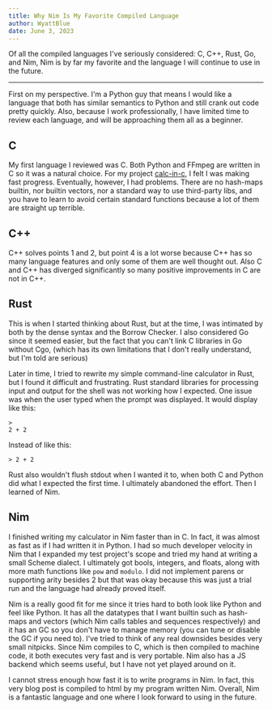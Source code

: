 ```yaml
---
title: Why Nim Is My Favorite Compiled Language 
author: WyattBlue
date: June 3, 2023
---
```


Of all the compiled languages I've seriously considered: C, C++, Rust, Go, and Nim, Nim is by far my favorite and the language I will continue to use in the future. 

---
First on my perspective. I'm a Python guy that means I would like a language that both has similar semantics to Python and still crank out code pretty quickly. Also, because I work professionally, I have limited time to review each language, and will be approaching them all as a beginner.

## C
My first language I reviewed was C. Both Python and FFmpeg are written in C so it was a natural choice. For my project [calc-in-c](https://github.com/WyattBlue/calc-in-c), I felt I was making fast progress. Eventually, however, I had problems. There are no hash-maps builtin, nor builtin vectors, nor a standard way to use third-party libs, and you have to learn to avoid certain standard functions because a lot of them are straight up terrible. 

## C++
C++ solves points 1 and 2, but point 4 is a lot worse because C++ has so many language features and only some of them are well thought out. Also C and C++ has diverged significantly so many positive improvements in C are not in C++.

## Rust
This is when I started thinking about Rust, but at the time, I was intimated by both by the dense syntax and the Borrow Checker. I also considered Go since it seemed easier, but the fact that you can't link C libraries in Go without Cgo, (which has its own limitations that I don't really understand, but I'm told are serious)

Later in time, I tried to rewrite my simple command-line calculator in Rust, but I found it difficult and frustrating. Rust standard libraries for processing input and output for the shell was not working how I expected. One issue was when the user typed when the prompt was displayed. It would display like this:

```
>
2 + 2
```

Instead of like this:

```
> 2 + 2
```

Rust also wouldn't flush stdout when I wanted it to, when both C and Python did what I expected the first time. I ultimately abandoned the effort. Then I learned of Nim.

## Nim
I finished writing my calculator in Nim faster than in C. In fact, it was almost as fast as if I had written it in Python. I had so much developer velocity in Nim that I expanded my test project's scope and tried my hand at writing a small Scheme dialect. I ultimately got bools, integers, and floats, along with more math functions like `pow` and `modulo`. I did not implement parens or supporting arity besides 2 but that was okay because this was just a trial run and the language had already proved itself.

Nim is a really good fit for me since it tries hard to both look like Python and feel like Python. It has all the datatypes that I want builtin such as hash-maps and vectors (which Nim calls tables and sequences respectively) and it has an GC so you don't have to manage memory (you can tune or disable the GC if you need to). I've tried to think of any real downsides besides very small nitpicks. Since Nim compiles to C, which is then compiled to machine code, it both executes very fast and is very portable. Nim also has a JS backend which seems useful, but I have not yet played around on it. 

I cannot stress enough how fast it is to write programs in Nim. In fact, this very blog post is compiled to html by my program written Nim. Overall, Nim is a fantastic language and one where I look forward to using in the future.

